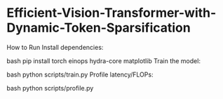 # Efficient-Vision-Transformer-with-Dynamic-Token-Sparsification
How to Run
Install dependencies:

bash
pip install torch einops hydra-core matplotlib
Train the model:

bash
python scripts/train.py
Profile latency/FLOPs:

bash
python scripts/profile.py
